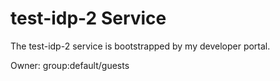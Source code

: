 # test-idp-2 Service

The test-idp-2 service is bootstrapped by my developer portal.

Owner: group:default/guests
